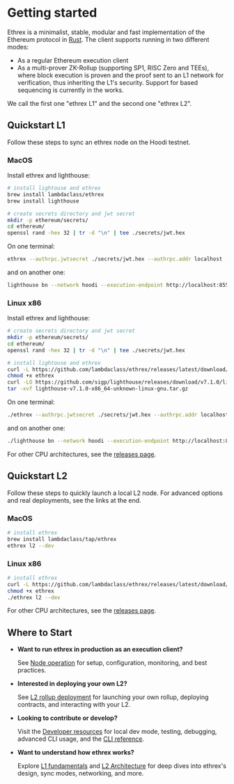 # Getting started

Ethrex is a minimalist, stable, modular and fast implementation of the Ethereum protocol in [Rust](https://www.rust-lang.org/).
The client supports running in two different modes:

- As a regular Ethereum execution client
- As a multi-prover ZK-Rollup (supporting SP1, RISC Zero and TEEs), where block execution is proven and the proof sent to an L1 network for verification, thus inheriting the L1's security. Support for based sequencing is currently in the works.

We call the first one "ethrex L1" and the second one "ethrex L2".

## Quickstart L1

Follow these steps to sync an ethrex node on the Hoodi testnet.

### MacOS

Install ethrex and lighthouse:

```sh
# install lightouse and ethrex
brew install lambdaclass/ethrex
brew install lighthouse

# create secrets directory and jwt secret
mkdir -p ethereum/secrets/
cd ethereum/
openssl rand -hex 32 | tr -d "\n" | tee ./secrets/jwt.hex
```

On one terminal:

```sh
ethrex --authrpc.jwtsecret ./secrets/jwt.hex --authrpc.addr localhost --authrpc.port 8551 --network hoodi
```

and on another one:

```sh
lighthouse bn --network hoodi --execution-endpoint http://localhost:8551 --execution-jwt ./secrets/jwt.hex --checkpoint-sync-url https://hoodi.checkpoint.sigp.io --http
```

### Linux x86

Install ethrex and lighthouse:

```sh
# create secrets directory and jwt secret
mkdir -p ethereum/secrets/
cd ethereum/
openssl rand -hex 32 | tr -d "\n" | tee ./secrets/jwt.hex

# install lightouse and ethrex
curl -L https://github.com/lambdaclass/ethrex/releases/latest/download/ethrex-linux_x86_64 -o ethrex
chmod +x ethrex
curl -LO https://github.com/sigp/lighthouse/releases/download/v7.1.0/lighthouse-v7.1.0-x86_64-unknown-linux-gnu.tar.gz
tar -xvf lighthouse-v7.1.0-x86_64-unknown-linux-gnu.tar.gz
```

On one terminal:

```sh
./ethrex --authrpc.jwtsecret ./secrets/jwt.hex --authrpc.addr localhost --authrpc.port 8551 --network hoodi
```

and on another one:

```sh
./lighthouse bn --network hoodi --execution-endpoint http://localhost:8551 --execution-jwt ./secrets/jwt.hex --checkpoint-sync-url https://hoodi.checkpoint.sigp.io --http
```

For other CPU architectures, see the [releases page](https://github.com/lambdaclass/ethrex/releases/).

## Quickstart L2

Follow these steps to quickly launch a local L2 node. For advanced options and real deployments, see the links at the end.

### MacOS

```sh
# install ethrex
brew install lambdaclass/tap/ethrex
ethrex l2 --dev
```

### Linux x86

```sh
# install ethrex
curl -L https://github.com/lambdaclass/ethrex/releases/latest/download/ethrex-linux_x86_64 -o ethrex
chmod +x ethrex
./ethrex l2 --dev
```

For other CPU architectures, see the [releases page](https://github.com/lambdaclass/ethrex/releases/).

## Where to Start

- **Want to run ethrex in production as an execution client?**

  See [Node operation](../l1/running) for setup, configuration, monitoring, and best practices.

- **Interested in deploying your own L2?**

  See [L2 rollup deployment](../l2/deploy.md) for launching your own rollup, deploying contracts, and interacting with your L2.

- **Looking to contribute or develop?**

  Visit the [Developer resources](../developers) for local dev mode, testing, debugging, advanced CLI usage, and the [CLI reference](../CLI.md).

- **Want to understand how ethrex works?**

  Explore [L1 fundamentals](../l1/fundamentals) and [L2 Architecture](../l2/architecture) for deep dives into ethrex's design, sync modes, networking, and more.
